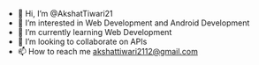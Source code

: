 - 👋 Hi, I’m @AkshatTiwari21
- 👀 I’m interested in Web Development and Android Development
- 🌱 I’m currently learning Web Development
- 💞️ I’m looking to collaborate on APIs
- 📫 How to reach me akshattiwari2112@gmail.com

<!---
AkshatTiwari21/AkshatTiwari21 is a ✨ special ✨ repository because its `README.md` (this file) appears on your GitHub profile.
You can click the Preview link to take a look at your changes.
--->
